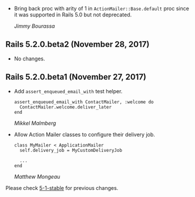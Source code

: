 *   Bring back proc with arity of 1 in `ActionMailer::Base.default` proc
    since it was supported in Rails 5.0 but not deprecated.

    *Jimmy Bourassa*


## Rails 5.2.0.beta2 (November 28, 2017) ##

*   No changes.


## Rails 5.2.0.beta1 (November 27, 2017) ##

*   Add `assert_enqueued_email_with` test helper.

        assert_enqueued_email_with ContactMailer, :welcome do
          ContactMailer.welcome.deliver_later
        end

    *Mikkel Malmberg*

*   Allow Action Mailer classes to configure their delivery job.

        class MyMailer < ApplicationMailer
          self.delivery_job = MyCustomDeliveryJob

          ...
        end

    *Matthew Mongeau*


Please check [5-1-stable](https://github.com/rails/rails/blob/5-1-stable/actionmailer/CHANGELOG.md) for previous changes.
